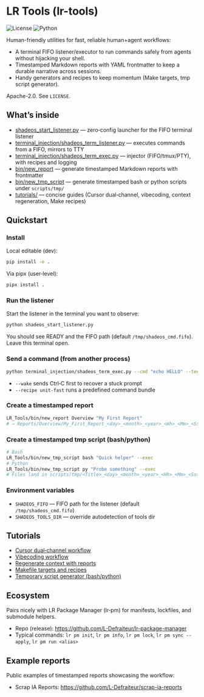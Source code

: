 # LR Tools (lr-tools)  
![License](https://img.shields.io/badge/license-Apache--2.0-blue) ![Python](https://img.shields.io/badge/python-3.10%2B-brightgreen)

Human-friendly utilities for fast, reliable human+agent workflows:
- A terminal FIFO listener/executor to run commands safely from agents without hijacking your shell.
- Timestamped Markdown reports with YAML frontmatter to keep a durable narrative across sessions.
- Handy generators and recipes to keep momentum (Make targets, tmp script generator).

Apache-2.0. See `LICENSE`.

## What’s inside
- [shadeos_start_listener.py](./shadeos_start_listener.py) — zero‑config launcher for the FIFO terminal listener
- [terminal_injection/shadeos_term_listener.py](./terminal_injection/shadeos_term_listener.py) — executes commands from a FIFO, mirrors to TTY
- [terminal_injection/shadeos_term_exec.py](./terminal_injection/shadeos_term_exec.py) — injector (FIFO/tmux/PTY), with recipes and logging
- [bin/new_report](./bin/new_report) — generate timestamped Markdown reports with frontmatter
- [bin/new_tmp_script](./bin/new_tmp_script) — generate timestamped bash or python scripts under `scripts/tmp/`
- [tutorials/](./tutorials) — concise guides (Cursor dual‑channel, vibecoding, context regeneration, Make recipes)

## Quickstart

### Install
Local editable (dev):
```bash
pip install -e .
```

Via pipx (user‑level):
```bash
pipx install .
```

### Run the listener
Start the listener in the terminal you want to observe:
```bash
python shadeos_start_listener.py
```
You should see READY and the FIFO path (default `/tmp/shadeos_cmd.fifo`). Leave this terminal open.

### Send a command (from another process)
```bash
python terminal_injection/shadeos_term_exec.py --cmd "echo HELLO" --tee-log /tmp/shadeos.log --wake
```
- `--wake` sends Ctrl‑C first to recover a stuck prompt
- `--recipe unit-fast` runs a predefined command bundle

### Create a timestamped report
```bash
LR_Tools/bin/new_report Overview "My First Report"
# → Reports/Overview/My_First_Report_<day>_<month>_<year>_<Hh>_<Mm>_<Ss>.md
```

### Create a timestamped tmp script (bash/python)
```bash
# Bash
LR_Tools/bin/new_tmp_script bash "Quick helper" --exec
# Python
LR_Tools/bin/new_tmp_script py "Probe something" --exec
# Files land in scripts/tmp/<Title>_<day>_<month>_<year>_<Hh>_<Mm>_<Ss>.{sh,py}
```

### Environment variables
- `SHADEOS_FIFO` — FIFO path for the listener (default `/tmp/shadeos_cmd.fifo`)
- `SHADEOS_TOOLS_DIR` — override autodetection of tools dir

## Tutorials
- [Cursor dual‑channel workflow](./tutorials/00_cursor_workflow.md)
- [Vibecoding workflow](./tutorials/01_vibecoding_workflow.md)
- [Regenerate context with reports](./tutorials/02_context_regeneration_with_reports.md)
- [Makefile targets and recipes](./tutorials/03_makefile_and_recipes.md)
- [Temporary script generator (bash/python)](./tutorials/04_tmp_script_generator.md)

## Ecosystem
Pairs nicely with LR Package Manager (lr‑pm) for manifests, lockfiles, and submodule helpers.
- Repo (release): https://github.com/L-Defraiteur/lr-package-manager
- Typical commands: `lr pm init`, `lr pm info`, `lr pm lock`, `lr pm sync --apply`, `lr pm run <alias>`

## Example reports
Public examples of timestamped reports showcasing the workflow:
- Scrap IA Reports: https://github.com/L-Defraiteur/scrap-ia-reports
